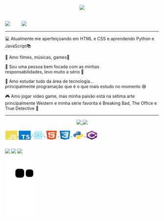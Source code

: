 <div align="center">
<img height = "140px" src = "https://user-images.githubusercontent.com/101227282/188983270-c08ed3dc-b4e2-4a9f-84eb-d6875825b406.gif">
</div>
<br><br>

<img align = "right" width = "450px"  src ="https://user-images.githubusercontent.com/101227282/188989480-21003453-205f-4b6e-885d-b0b5d2d2e314.gif">

  <img height = "100px" src="https://user-images.githubusercontent.com/101227282/188983614-8d8d32ce-3128-45aa-8276-05e873661df8.gif"/>

<hr>
  💻 Atualmente me aperfeiçoando em HTML e CSS e aprendendo Python e JavaScript📚

  🥰 Amo filmes, músicas, games🤩

  😤 Sou uma pessoa bem focada com as minhas <br> responsabilidades, levo muito a sério 🤯

  🤔 Amo estudar tudo da área de tecnologia...<br> principalmente programação que é o que mais estudo no momento 😅

  🎮 Amo jogar video game, mas minha paixão está na sétima arte principalmente Western e minha série favorita é Breaking Bad, The Office e True Detective 💖
  <hr>
<div align="center">
  <a href="https://github.com/Erick-Dev24">
  <img height="180em" src="https://github-readme-stats.vercel.app/api?username=erick-dev24&show_icons=true&theme=dracula&include_all_commits=true&count_private=true"/>
  <img height="180em" src="https://github-readme-stats.vercel.app/api/top-langs/?username=erick-dev24&layout=compact&langs_count=7&theme=dracula"/>
</div>
<div style="display: inline_block"><br>
  <img align="center" alt="Erick-Js" height="30" width="40" src="https://raw.githubusercontent.com/devicons/devicon/master/icons/javascript/javascript-plain.svg">
  <img align="center" alt="Erick-Ts" height="30" width="40" src="https://raw.githubusercontent.com/devicons/devicon/master/icons/typescript/typescript-plain.svg">
  <img align="center" alt="Erick-React" height="30" width="40" src="https://raw.githubusercontent.com/devicons/devicon/master/icons/react/react-original.svg">
  <img align="center" alt="Erick-HTML" height="30" width="40" src="https://raw.githubusercontent.com/devicons/devicon/master/icons/html5/html5-original.svg">
  <img align="center" alt="Erick-CSS" height="30" width="40" src="https://raw.githubusercontent.com/devicons/devicon/master/icons/css3/css3-original.svg">
  <img align="center" alt="Erick-Python" height="30" width="40" src="https://raw.githubusercontent.com/devicons/devicon/master/icons/python/python-original.svg">
  <img align="center" alt="Erick-Csharp" height="30" width="40" src="https://raw.githubusercontent.com/devicons/devicon/master/icons/csharp/csharp-original.svg">
</div>
  
 
  
  ##
  <div>
  <a href="https://https://www.instagram.com/erick_vieira12/" target="_blank"><img src="https://img.shields.io/badge/-Instagram-%23E4405F?style=for-the-badge&logo=instagram&logoColor=white" target="_blank"></a>
  <a href = "mailto:erickvieira2912@gmail.com"><img src="https://img.shields.io/badge/-Gmail-%23333?style=for-the-badge&logo=gmail&logoColor=white" target="_blank"></a>
  <a href="https://www.linkedin.com/in/erick-vieira-bab251219" target="_blank"><img src="https://img.shields.io/badge/-LinkedIn-%230077B5?style=for-the-badge&logo=linkedin&logoColor=white" target="_blank"></a> 
  
  ![Snake animation](https://github.com/Erick-Dev24/Erick-Dev24/blob/output/github-contribution-grid-snake.svg)

  </div>
  

 
  
